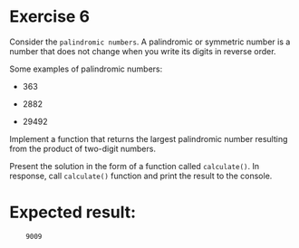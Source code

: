 # Exercise 6

Consider the `palindromic numbers`. A palindromic or symmetric number is a number that does not change when you write its digits in reverse order.

Some examples of palindromic numbers:

- 363

- 2882

- 29492

Implement a function that returns the largest palindromic number resulting from the product of two-digit numbers.

Present the solution in the form of a function called `calculate()`. In response, call `calculate()` function and print the result to the console.


# Expected result:

```
    9009
```